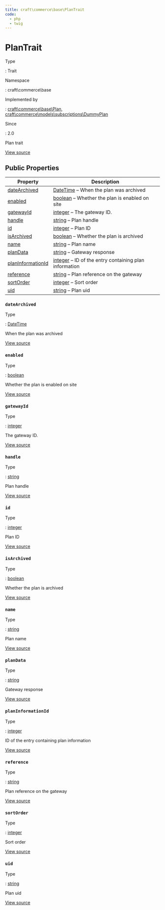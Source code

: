```yaml
---
title: craft\commerce\base\PlanTrait
code:
  - php
  - twig
---
```


# PlanTrait

Type

:   Trait

Namespace

:   craft\commerce\base

Implemented by

:   [craft\commerce\base\Plan](craft-commerce-base-plan.md), [craft\commerce\models\subscriptions\DummyPlan](craft-commerce-models-subscriptions-dummyplan.md)

Since

:   2.0



Plan trait





[View source](https://github.com/craftcms/commerce/blob/master/src/base/PlanTrait.php)


## Public Properties

| Property                                                                | Description
| ----------------------------------------------------------------------- | ----------------------------------------------------------------------------------------------
| [dateArchived](craft-commerce-base-plantrait.md#datearchived)           | [DateTime](http://php.net/class.datetime) – When the plan was archived
| [enabled](craft-commerce-base-plantrait.md#enabled)                     | [boolean](http://php.net/language.types.boolean) – Whether the plan is enabled on site
| [gatewayId](craft-commerce-base-plantrait.md#gatewayid)                 | [integer](http://php.net/language.types.integer) – The gateway ID.
| [handle](craft-commerce-base-plantrait.md#handle)                       | [string](http://php.net/language.types.string) – Plan handle
| [id](craft-commerce-base-plantrait.md#id)                               | [integer](http://php.net/language.types.integer) – Plan ID
| [isArchived](craft-commerce-base-plantrait.md#isarchived)               | [boolean](http://php.net/language.types.boolean) – Whether the plan is archived
| [name](craft-commerce-base-plantrait.md#name)                           | [string](http://php.net/language.types.string) – Plan name
| [planData](craft-commerce-base-plantrait.md#plandata)                   | [string](http://php.net/language.types.string) – Gateway response
| [planInformationId](craft-commerce-base-plantrait.md#planinformationid) | [integer](http://php.net/language.types.integer) – ID of the entry containing plan information
| [reference](craft-commerce-base-plantrait.md#reference)                 | [string](http://php.net/language.types.string) – Plan reference on the gateway
| [sortOrder](craft-commerce-base-plantrait.md#sortorder)                 | [integer](http://php.net/language.types.integer) – Sort order
| [uid](craft-commerce-base-plantrait.md#uid)                             | [string](http://php.net/language.types.string) – Plan uid

### `dateArchived`



Type

:   [DateTime](http://php.net/class.datetime)



When the plan was archived



[View source](https://github.com/craftcms/commerce/blob/master/src/base/PlanTrait.php#L63)



### `enabled`



Type

:   [boolean](http://php.net/language.types.boolean)



Whether the plan is enabled on site



[View source](https://github.com/craftcms/commerce/blob/master/src/base/PlanTrait.php#L53)



### `gatewayId`



Type

:   [integer](http://php.net/language.types.integer)



The gateway ID.



[View source](https://github.com/craftcms/commerce/blob/master/src/base/PlanTrait.php#L28)



### `handle`



Type

:   [string](http://php.net/language.types.string)



Plan handle



[View source](https://github.com/craftcms/commerce/blob/master/src/base/PlanTrait.php#L38)



### `id`



Type

:   [integer](http://php.net/language.types.integer)



Plan ID



[View source](https://github.com/craftcms/commerce/blob/master/src/base/PlanTrait.php#L23)



### `isArchived`



Type

:   [boolean](http://php.net/language.types.boolean)



Whether the plan is archived



[View source](https://github.com/craftcms/commerce/blob/master/src/base/PlanTrait.php#L58)



### `name`



Type

:   [string](http://php.net/language.types.string)



Plan name



[View source](https://github.com/craftcms/commerce/blob/master/src/base/PlanTrait.php#L33)



### `planData`



Type

:   [string](http://php.net/language.types.string)



Gateway response



[View source](https://github.com/craftcms/commerce/blob/master/src/base/PlanTrait.php#L68)



### `planInformationId`



Type

:   [integer](http://php.net/language.types.integer)



ID of the entry containing plan information



[View source](https://github.com/craftcms/commerce/blob/master/src/base/PlanTrait.php#L43)



### `reference`



Type

:   [string](http://php.net/language.types.string)



Plan reference on the gateway



[View source](https://github.com/craftcms/commerce/blob/master/src/base/PlanTrait.php#L48)



### `sortOrder`



Type

:   [integer](http://php.net/language.types.integer)



Sort order



[View source](https://github.com/craftcms/commerce/blob/master/src/base/PlanTrait.php#L78)



### `uid`



Type

:   [string](http://php.net/language.types.string)



Plan uid



[View source](https://github.com/craftcms/commerce/blob/master/src/base/PlanTrait.php#L73)














